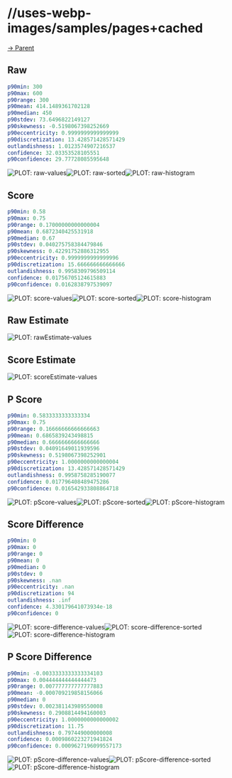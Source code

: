 
# //uses-webp-images/samples/pages+cached

[→ Parent](../..)


## Raw


```yaml
p90min: 300
p90max: 600
p90range: 300
p90mean: 414.1489361702128
p90median: 450
p90stdev: 73.6496822149127
p90skewness: -0.5198067398252669
p90eccentricity: 0.9999999999999999
p90discretization: 13.428571428571429
outlandishness: 1.0123574907216537
confidence: 32.03353528105551
p90confidence: 29.77728085595648

```

![PLOT: raw-values](./raw/values.svg)![PLOT: raw-sorted](./raw/sorted.svg)![PLOT: raw-histogram](./raw/histogram.svg)
## Score


```yaml
p90min: 0.58
p90max: 0.75
p90range: 0.17000000000000004
p90mean: 0.6872340425531918
p90median: 0.67
p90stdev: 0.040275758384479846
p90skewness: 0.42291752886312955
p90eccentricity: 0.9999999999999996
p90discretization: 15.666666666666666
outlandishness: 0.9958309796509114
confidence: 0.01756705124615883
p90confidence: 0.0162838797539097

```

![PLOT: score-values](./score/values.svg)![PLOT: score-sorted](./score/sorted.svg)![PLOT: score-histogram](./score/histogram.svg)
## Raw Estimate

![PLOT: rawEstimate-values](./rawEstimate/values.svg)
## Score Estimate

![PLOT: scoreEstimate-values](./scoreEstimate/values.svg)
## P Score


```yaml
p90min: 0.5833333333333334
p90max: 0.75
p90range: 0.16666666666666663
p90mean: 0.6865839243498815
p90median: 0.6666666666666666
p90stdev: 0.04091649011939596
p90skewness: 0.5198067398252901
p90eccentricity: 1.0000000000000004
p90discretization: 13.428571428571429
outlandishness: 0.9958758285190077
confidence: 0.017796408489475286
p90confidence: 0.016542933808864718

```

![PLOT: pScore-values](./pScore/values.svg)![PLOT: pScore-sorted](./pScore/sorted.svg)![PLOT: pScore-histogram](./pScore/histogram.svg)
## Score Difference


```yaml
p90min: 0
p90max: 0
p90range: 0
p90mean: 0
p90median: 0
p90stdev: 0
p90skewness: .nan
p90eccentricity: .nan
p90discretization: 94
outlandishness: .inf
confidence: 4.330179641073934e-18
p90confidence: 0

```

![PLOT: score-difference-values](./score-difference/values.svg)![PLOT: score-difference-sorted](./score-difference/sorted.svg)![PLOT: score-difference-histogram](./score-difference/histogram.svg)
## P Score Difference


```yaml
p90min: -0.0033333333333334103
p90max: 0.004444444444444473
p90range: 0.007777777777777883
p90mean: -0.000709219858156066
p90median: 0
p90stdev: 0.002381143989550008
p90skewness: 0.2908814494160003
p90eccentricity: 1.0000000000000002
p90discretization: 11.75
outlandishness: 0.797449000000008
confidence: 0.0009860223271941824
p90confidence: 0.0009627196099557173

```

![PLOT: pScore-difference-values](./pScore-difference/values.svg)![PLOT: pScore-difference-sorted](./pScore-difference/sorted.svg)![PLOT: pScore-difference-histogram](./pScore-difference/histogram.svg)
